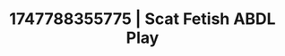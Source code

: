 ---
categories:
- Respectful sex
- Lingerie worship
- Deep touch
- Afterglow vibes
- Lustful close-up
image: /assets/images/1747788355775.jpg
layout: post
seo:
  description: Featured content with sensual ABDL Play, Scat Fetish. HD images available.
  keywords: ABDL Play, Scat Fetish
  og_image: /assets/images/1747788355775.jpg
  schema_type: VisualArtwork
tags:
- '#1747788355775'
- ABDL Play
- Scat Fetish
title: 1747788355775 | Scat Fetish ABDL Play
---